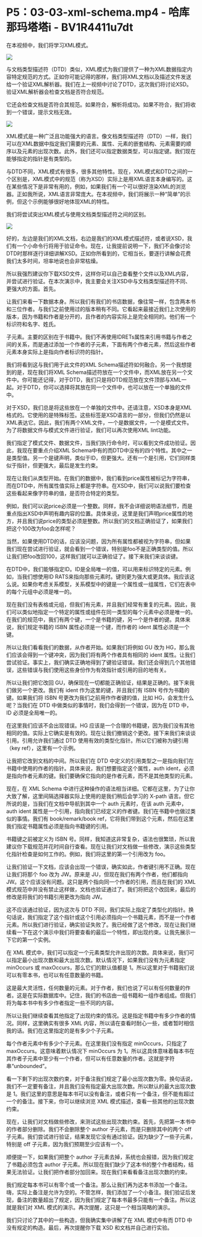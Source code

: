 # P5：03-03-xml-schema.mp4 - 哈库那玛塔塔i - BV1R4411u7dt

在本视频中，我们将学习XML模式。

![](img/0fd308dae54064fed2fcaebfb7bf7c02_1.png)

与文档类型描述符（DTD）类似，XML模式为我们提供了一种为XML数据指定内容特定规范的方式。正如你可能记得的那样，我们将XML文档以及描述文件发送给一个验证XML解析器。我们在上一视频中讨论了DTD，这次我们将讨论XSD。验证XML解析器会检查文档是否符合规范。

它还会检查文档是否符合其规范。如果符合，解析将成功。如果不符合，我们将收到一个错误，提示文档无效。

![](img/0fd308dae54064fed2fcaebfb7bf7c02_3.png)

XML模式是一种广泛且功能强大的语言。像文档类型描述符（DTD）一样，我们可以在XML数据中指定我们需要的元素、属性、元素的嵌套结构、元素需要的顺序以及元素的出现次数。此外，我们还可以指定数据类型，可以指定键。我们现在能够指定的指针是有类型的。

与DTD不同，XML模式有很多，很多其他特性。现在，XML模式和DTD之间的一个区别是，XML模式中的规范（称为XSD）实际上是用XML语言本身编写的。这在某些情况下是非常有用的，例如，如果我们有一个可以很好渲染XML的浏览器。正如我所说，XML语言非常庞大。在本视频中，我们将展示一种“简单”的示例，但这个示例能够很好地体现XML的特性。

我们将尝试突出XML模式与使用文档类型描述符之间的区别。

![](img/0fd308dae54064fed2fcaebfb7bf7c02_5.png)

好的，左边是我们的XML文档，右边是我们的XML模式描述符，或者说XSD，我们有一个小命令行将用于验证命令。现在，让我提前说明一下，我们不会像讨论DTD时那样逐行详细讲解XSD。正如你所看到的，它相当长，要逐行讲解会花费我们太多时间，坦率地说也会非常枯燥。

所以我强烈建议你下载XSD文件，这样你可以自己查看整个文件以及XML内容，并尝试进行验证。在本次演示中，我主要会关注XSD中与文档类型描述符不同、更强大的方面。首先。

让我们来看一下数据本身。所以我们有我们的书店数据，像往常一样，包含两本书和三位作者。与我们之前使用过的版本稍有不同。它看起来最接近我们上次使用的版本，因为书籍和作者是分开的，且作者的内容实际上是完全相同的。他们有一个标识符和名字、姓氏。

子元素。主要的区别在于书籍中。我们不再使用IDRETs属性来引用书籍与作者之间的关系，而是通过添加一个作者的子元素，下面有两个作者元素，然后这些作者元素本身实际上是指向作者标识符的指针。

我们将看到这与我们用于此文件的XML Schema描述符如何融合。另一个我想提到的是，现在我们将XML Schema描述符放在一个文件中，而XML放在另一个文件中。你可能还记得，对于DTD，我们只是将DTD规范放在文件顶部与XML一起。对于DTD，你可以选择将其放在同一个文件中，也可以放在一个单独的文件中。

对于XSD，我们总是将这些放在一个单独的文件中。还请注意，XSD本身是XML格式的。它使用的是特殊标签。这些标签是XSD语言的一部分，但我们仍然是以XML表达它。因此，我们有两个XML文件，一个是数据文件，一个是模式文件。为了将数据文件与模式文件进行验证，我们可以再次使用XML lint功能。

我们指定了模式文件、数据文件，当我们执行命令时，可以看到文件成功验证。因此，我现在要重点介绍XML Schema中有的而DTD中没有的四个特性。其中之一是类型值。另一个是键声明，类似于ID，但更强大。还有一个是引用，它们同样类似于指针，但更强大，最后是发生约束。

现在让我们从类型开始。在我们的数据中，我们看到price属性被标记为字符串，而在DTD中，所有属性值实际上都是字符串。在XSD中，我们可以说我们要检查这些看起来像字符串的值，是否符合特定的类型。

例如，我们可以说price必须是一个整数。同样，我不会详细说明语法细节，而是重点指出XSD中声明有趣内容的位置。具体来说，这里是我们声明price属性的地方，并且我们说price的类型必须是整数。所以我们的文档正确验证了，如果我们把这个100改为foo会怎样呢？

当然，如果使用DTD的话，应该没问题，因为所有属性都被视为字符串，但如果我们现在尝试进行验证，就会看到一个错误，特别是foo不是正确类型的值。所以让我们把foo改回100，这样我们就可以正确验证了。接下来我们来谈谈键。

在DTD中，我们能够指定ID。ID是全局唯一的值，可以用来标识特定的元素。例如，当我们想使用ID RATS来指向那些元素时。键则更为强大或更具体。我应该这么说。如果你考虑关系模型，关系模型中的键是一个属性或一组属性，它们在表中的每个元组中必须是唯一的。

现在我们没有表格或元组，但我们有元素，并且我们经常有重复的元素。因此，我们可以类似地指定一个特定的属性或组件在同一类型的每个元素中必须是唯一的。在我们的规范中，我们有两个键，一个是书籍的键，另一个是作者的键。具体来说，我们规定书籍的 ISBN 属性必须是一个键，而作者的 ident 属性必须是一个键。

所以让我们看看我们的数据，从作者开始。如果我们将例如 GU 改为 HG，那么我们应该会得到一个键冲突，因为我们将有两个作者具有相同的 ident 属性。让我们尝试验证。事实上，我们确实正确地得到了键验证错误。我们还会得到几个其他错误，这些错误与我们使用这些身份作为有效指针或引用的目的地有关。

所以让我们把它改回 GU，确保现在一切都能正确验证，结果是正确的。接下来我们做另一个更改。我们有 ident 作为这里的键，并且我们有 ISBN 号作为书籍的键。如果我们将 ISBN 号更改为我们之前用作作者键的值，比如 HG，会发生什么呢？当我们在 DTD 中做类似的事情时，我们会得到一个错误，因为在 DTD 中，ID 必须是全局唯一的。

在这里我们应该不会出现错误。HG 应该是一个合理的书籍键，因为我们没有其他相同的值。实际上它确实是有效的。现在让我们撤销这个更改。接下来我们来谈谈引用。引用允许我们通过 DTD 使用有效的类型化指针。所以它们被称为键引用（key ref），这里有一个示例。

让我把它改到文档的中间。所以我们在 DTD 中定义的引用类型之一是指向我们在书籍中使用的作者的指针。具体来说，我们想要指定这个属性，auth ident，必须是指向作者元素的键。我们要确保它指向的是作者元素，而不是其他类型的元素。

现在，在 XML Schema 中进行这种操作的语法相当详细。它都在这里，为了让你大致了解，这里间隔选择器实际上使用的是我们稍后会学习的 X-path 语言。但它所说的是，当我们在文档中导航到其中一个 auth 元素时，在该 auth 元素中，auth ident 属性是一个引用，指向我们已经定义的作者键。我们在书籍中也做过类似的事情。我们有 book/remark/book ref，它将我们带到这个元素，然后在这里我们指定书籍属性必须是指向书籍键的引用。

书籍键之前被定义为 ISBN 号。同样，我知道这非常复杂，语法也很繁琐，所以我建议你下载规范并花时间自行查看。现在让我们对文档做一些修改，演示这些类型化指针检查是如何工作的。例如，我们将这里的第一个引用改为 foo。

让我们验证一下文档，应该会出现一个错误，确实如此，作者键引用不正确。现在让我们将那个 foo 改为 JW。原来是 JU，但现在我们有两个作者，他们都指向 JW。这个应该没有问题。这只是两个指向同一个作者的引用，而且在我们的 XML 模式规范中并没有禁止这样做，文档也验证通过了。我们将把这个改回来，最后的修改是将我们的书籍引用更改为指向 JW。

这不应该通过验证，因为这次与 DTD 不同，我们实际上指定了类型化的指针。换句话说，我们指定了这个指针或这个引用必须指向一个书籍元素，而不是一个作者元素。所以我们进行验证，确实验证失败了。我已经做了这个修改，现在让我们继续看一下在这个演示中我们将要查看的最后一个特性，即出现约束。让我先展示一下它的第一个实例。

在 XML 模式中，我们可以指定一个元素类型允许出现的次数。具体来说，我们可以指定最小出现次数和最大出现次数。默认情况下，如果我们没有为元素指定 minOccurs 或 maxOccurs，那么它们的默认值都是 1。所以这里对于书籍我们说可以有零本书，也可以有任意数量的书籍。

这是最大灵活性，任何数量的元素。对于作者，我们也说了可以有任何数量的作者。这是在实际数据库中。记住，我们的书店由一组书籍和一组作者组成。但我们将为每本书中有多少作者指定一些不同的内容。

所以让我们继续查看其他指定了出现约束的情况。这是指定书籍中有多少作者的情况。同样，这里确实有很多 XML 内容，所以请在查看时耐心一些，或者暂时相信我的话。我们在这里指定的是有多少个子元素。

每个作者元素中有多少个子元素。在这里我们没有指定 minOccurs，只指定了 maxOccurs。这意味着默认情况下 minOccurs 为 1。所以这具体意味着每本书在其作者子元素中至少有一个作者，但可以有任意数量的作者。这就是字符串“unbounded”。

看一下剩下的出现次数约束，对于备注我们规定了最小出现次数为零。换句话说，我们不一定要有备注，并且我们没有指定最大出现次数。所以默认的最大出现次数是 1。我们这里的意思是每本书可以没有备注，或者只有一个备注，但不能有超过一个的备注。接下来，你可以继续浏览 XML 模式描述，查看一些其他的出现次数约束。

现在，让我们对文档做些修改，来测试这些出现次数约束。首先，先把第一本书中的作者部分删除。我们不会删除整个 author 子元素，而是只删除其中的两个 off 子元素。我们尝试进行验证，结果发现它没有通过验证。因为缺少了一些子元素，特别是 off 子元素，因为我们预期至少应该有一个。

顺便提一下，如果我们把整个 author 子元素去掉，系统也会报错，因为我们规定了书籍必须包含 author 子元素。所以现在我们缺少了这本书的整个作者结构，结果无法验证。让我们把作者部分加回来。现在我们来看看备注出现次数的约束。

我们规定每本书可以有零个或一个备注。那么让我们再为这本书添加一个备注。嗨，实际上备注是允许为空的。不管怎样，我们添加了一个小备注。我们验证后发现，备注的数量超出了规定，因为我们规定了每本书最多只能有一个备注。所以这就是我们对 XML 模式的演示。再次提醒，这只是一个相当简略的演示。

我们只讨论了其中的一些构造，但我确实集中讲解了在 XML 模式中有而 DTD 中没有规定的构造。最后，再次提醒你下载 XSD 和文档并自己进行实验。
